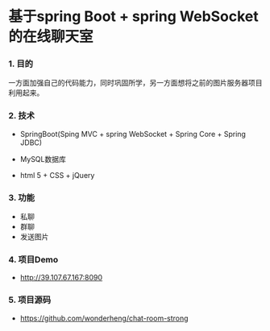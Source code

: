 # 基于spring Boot + spring WebSocket的在线聊天室

### 1. 目的

一方面加强自己的代码能力，同时巩固所学，另一方面想将之前的图片服务器项目利用起来。

### 2. 技术

* SpringBoot(Sping MVC + spring WebSocket + Spring Core + Spring JDBC)

* MySQL数据库
* html 5 + CSS + jQuery

### 3. 功能

* 私聊
* 群聊
* 发送图片

### 4. 项目Demo

* http://39.107.67.167:8090

### 5. 项目源码

* https://github.com/wonderheng/chat-room-strong
